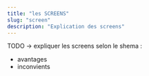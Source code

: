```yaml
---
title: "les SCREENS"
slug: "screen"
description: "Explication des screens"
---
```


TODO -> expliquer les screens selon le shema : 

- avantages
- inconvients